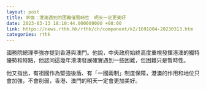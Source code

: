 ```yaml
---
layout: post
title: 李強：港澳遇到的困難僅暫時性　明天一定更美好
date: 2023-03-13 18:10:44.000000000 +08:00
link: https://news.rthk.hk/rthk/ch/component/k2/1691804-20230313.htm
categories: rthk
---
```


國務院總理李強亦提到香港與澳門。他說，中央政府始終高度重視發揮港澳的獨特優勢和特點，他認同這幾年港澳發展確實遇到一些困難，但困難只是暫時性。

他又指出，有祖國作為堅強後盾、有「一國兩制」制度保障，港澳的作用和地位只會加強，不會削弱，香港、澳門的明天一定會更加美好。
